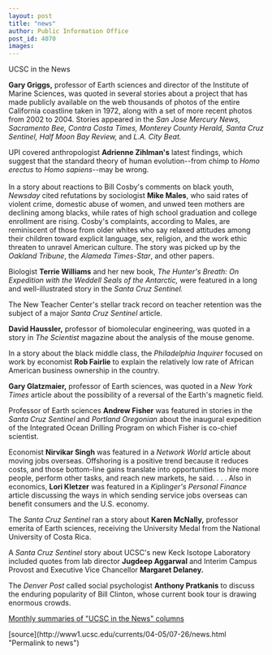 ```yaml
---
layout: post
title: "news"
author: Public Information Office
post_id: 4070
images:
---
```


<p class="pagehead">
  UCSC in the News
</p>
<p>
  <strong>Gary Griggs,</strong> professor of Earth sciences and director of the Institute of Marine Sciences, was quoted in several stories about a project that has made publicly available on the web thousands of photos of the entire California coastline taken in 1972, along with a set of more recent photos from 2002 to 2004. Stories appeared in the <i>San Jose Mercury News, Sacramento Bee, Contra Costa Times, Monterey County Herald, Santa Cruz Sentinel, Half Moon Bay Review,</i> and <i>L.A. City Beat.</i>
</p>
<p>
  UPI covered anthropologist <strong>Adrienne Zihlman's</strong> latest findings, which suggest that the standard theory of human evolution--from chimp to <em>Homo erectus</em> to <em>Homo sapiens</em>--may be wrong.<br>
  <br>
  In a story about reactions to Bill Cosby's comments on black youth, <i>Newsday</i> cited refutations by sociologist <strong>Mike Males</strong>, who said rates of violent crime, domestic abuse of women, and unwed teen mothers are declining among blacks, while rates of high school graduation and college enrollment are rising. Cosby's complaints, according to Males, are reminiscent of those from older whites who say relaxed attitudes among their children toward explicit language, sex, religion, and the work ethic threaten to unravel American culture. The story was picked up by the <i>Oakland Tribune</i>, the <i>Alameda Times-Star</i>, and other papers.
</p>
<p>
  Biologist <strong>Terrie Williams</strong> and her new book, <i>The Hunter's Breath: On Expedition with the Weddell Seals of the Antarctic,</i> were featured in a long and well-illustrated story in the <i>Santa Cruz Sentinel.</i>
</p>
<p>
  The New Teacher Center's stellar track record on teacher retention was the subject of a major <i>Santa Cruz Sentinel</i> article.
</p>
<p>
  <strong>David Haussler,</strong> professor of biomolecular engineering, was quoted in a story in <i>The Scientist</i> magazine about the analysis of the mouse genome.
</p>
<p>
  In a story about the black middle class, the <i>Philadelphia Inquirer</i> focused on work by economist <strong>Rob Fairlie</strong> to explain the relatively low rate of African American business ownership in the country.
</p>
<p>
  <strong>Gary Glatzmaier,</strong> professor of Earth sciences, was quoted in a <i>New York Times</i> article about the possibility of a reversal of the Earth's magnetic field.
</p>
<p>
  Professor of Earth sciences <strong>Andrew Fisher</strong> was featured in stories in the <i>Santa Cruz Sentinel</i> and <i>Portland Oregonian</i> about the inaugural expedition of the Integrated Ocean Drilling Program on which Fisher is co-chief scientist.
</p>
<p>
  Economist <strong>Nirvikar Singh</strong> was featured in a <i>Network World</i> article about moving jobs overseas. Offshoring is a positive trend because it reduces costs, and those bottom-line gains translate into opportunities to hire more people, perform other tasks, and reach new markets, he said. . . . Also in economics, <strong>Lori Kletzer</strong> was featured in a <i>Kiplinger's Personal Finance</i> article discussing the ways in which sending service jobs overseas can benefit consumers and the U.S. economy.
</p>
<p>
  The <i>Santa Cruz Sentinel</i> ran a story about <strong>Karen McNally,</strong> professor emerita of Earth sciences, receiving the University Medal from the National University of Costa Rica.
</p>A <i>Santa Cruz Sentinel</i> story about UCSC's new Keck Isotope Laboratory included quotes from lab director <strong>Jugdeep Aggarwal</strong> and Interim Campus Provost and Executive Vice Chancellor <strong>Margaret Delaney.</strong>
<p>
  The <i>Denver Post</i> called social psychologist <strong>Anthony Pratkanis</strong> to discuss the enduring popularity of Bill Clinton, whose current book tour is drawing enormous crowds.
</p>
<p>
  <a href="http://www.ucsc.edu/news_events/media_highlights">Monthly summaries of "UCSC in the News" columns</a>
</p>
<p>

</p>
[source](http://www1.ucsc.edu/currents/04-05/07-26/news.html "Permalink to news")
